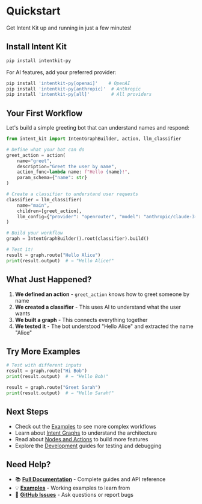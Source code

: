 # Quickstart

Get Intent Kit up and running in just a few minutes!

## Install Intent Kit

```bash
pip install intentkit-py
```

For AI features, add your preferred provider:
```bash
pip install 'intentkit-py[openai]'    # OpenAI
pip install 'intentkit-py[anthropic]'  # Anthropic
pip install 'intentkit-py[all]'        # All providers
```

## Your First Workflow

Let's build a simple greeting bot that can understand names and respond:

```python
from intent_kit import IntentGraphBuilder, action, llm_classifier

# Define what your bot can do
greet_action = action(
    name="greet",
    description="Greet the user by name",
    action_func=lambda name: f"Hello {name}!",
    param_schema={"name": str}
)

# Create a classifier to understand user requests
classifier = llm_classifier(
    name="main",
    children=[greet_action],
    llm_config={"provider": "openrouter", "model": "anthropic/claude-3-haiku"}
)

# Build your workflow
graph = IntentGraphBuilder().root(classifier).build()

# Test it!
result = graph.route("Hello Alice")
print(result.output)  # → "Hello Alice!"
```

## What Just Happened?

1. **We defined an action** - `greet_action` knows how to greet someone by name
2. **We created a classifier** - This uses AI to understand what the user wants
3. **We built a graph** - This connects everything together
4. **We tested it** - The bot understood "Hello Alice" and extracted the name "Alice"

## Try More Examples

```python
# Test with different inputs
result = graph.route("Hi Bob")
print(result.output)  # → "Hello Bob!"

result = graph.route("Greet Sarah")
print(result.output)  # → "Hello Sarah!"
```

## Next Steps

- Check out the [Examples](examples/) to see more complex workflows
- Learn about [Intent Graphs](concepts/intent-graphs.md) to understand the architecture
- Read about [Nodes and Actions](concepts/nodes-and-actions.md) to build more features
- Explore the [Development](development/) guides for testing and debugging

## Need Help?

- 📚 **[Full Documentation](https://docs.intentkit.io)** - Complete guides and API reference
- 💡 **[Examples](examples/)** - Working examples to learn from
- 🐛 **[GitHub Issues](https://github.com/Stephen-Collins-tech/intent-kit/issues)** - Ask questions or report bugs
